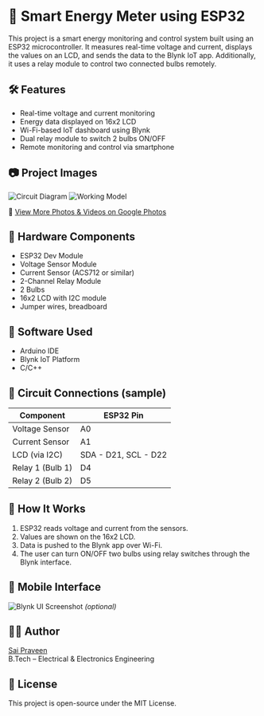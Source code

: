 # 🔋 Smart Energy Meter using ESP32

This project is a smart energy monitoring and control system built using an ESP32 microcontroller. It measures real-time voltage and current, displays the values on an LCD, and sends the data to the Blynk IoT app. Additionally, it uses a relay module to control two connected bulbs remotely.

## 🛠️ Features
- Real-time voltage and current monitoring
- Energy data displayed on 16x2 LCD
- Wi-Fi-based IoT dashboard using Blynk
- Dual relay module to switch 2 bulbs ON/OFF
- Remote monitoring and control via smartphone

## 📷 Project Images
![Circuit Diagram](images/circuit_diagram.png)
![Working Model](images/working_model.jpg)

🔗 [View More Photos & Videos on Google Photos](https://photos.app.goo.gl/PedPN4UQQjrWGc3SA)

## 🔧 Hardware Components
- ESP32 Dev Module
- Voltage Sensor Module
- Current Sensor (ACS712 or similar)
- 2-Channel Relay Module
- 2 Bulbs
- 16x2 LCD with I2C module
- Jumper wires, breadboard

## 🧠 Software Used
- Arduino IDE
- Blynk IoT Platform
- C/C++

## 🔌 Circuit Connections (sample)
| Component          | ESP32 Pin  |
|-------------------|------------|
| Voltage Sensor     | A0         |
| Current Sensor     | A1         |
| LCD (via I2C)      | SDA - D21, SCL - D22 |
| Relay 1 (Bulb 1)   | D4         |
| Relay 2 (Bulb 2)   | D5         |

## 🚀 How It Works
1. ESP32 reads voltage and current from the sensors.
2. Values are shown on the 16x2 LCD.
3. Data is pushed to the Blynk app over Wi-Fi.
4. The user can turn ON/OFF two bulbs using relay switches through the Blynk interface.

## 📲 Mobile Interface
![Blynk UI Screenshot](images/blynk_ui.jpg) *(optional)*

## 👨‍💻 Author
[Sai Praveen](https://www.linkedin.com/in/YOUR-LINKEDIN/)  
B.Tech – Electrical & Electronics Engineering

## 📃 License
This project is open-source under the MIT License.
